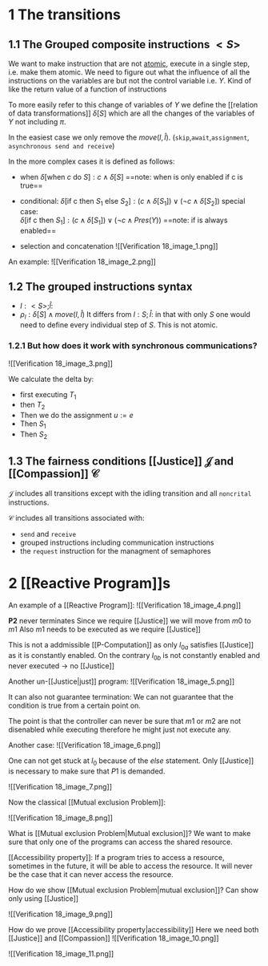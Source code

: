 # 1 The transitions
## 1.1 The Grouped composite instructions $<S>$

We want to make instruction that are not [atomic](atomic.md), execute in a single step, i.e. make them atomic. We need to figure out what the influence of all the instructions on the variables are but not the control variable i.e. $Y$. Kind of like the return value of a function of instructions 

To more easily refer to this change of variables of $Y$ we define the [[relation of data transformations]] $\delta[S]$ which are all the changes of the variables of $Y$ not including $\pi$.

In the easiest case we only remove the $move(l,\hat{l})$. (`skip`,`await`,`assignment`, `asynchronous send and receive`)

In the more complex cases it is defined as follows:

- when
 $\delta[\text{when }c \text{ do } S]: c \land \delta[S]$
 ==note: when is only enabled if c is true==
- conditional:
$\delta[\text{if  c then }S_1 \text{ else } S_2]: (c \land \delta[S_1]) \lor (\neg c \land \delta[S_2])$ 
special case:  
$\delta[\text{if  c then }S_1 ]: (c \land \delta[S_1]) \lor (\neg c \land Pres(Y))$ 
==note: if is always enabled==

- selection and concatenation
![[Verification 18_image_1.png]]

An example:
![[Verification 18_image_2.png]]


## 1.2 The grouped instructions syntax

- $l: <S>;\hat{l}:$
- $\rho_l: \delta[S] \land move(l,\hat{l})$
It differs from $l: S;\hat{l}:$ in that with only $S$ one would need to define every individual step of $S$. This is not atomic.

### 1.2.1 But how does it work with synchronous communications?
![[Verification 18_image_3.png]]

We calculate the delta by:
- first executing $T_1$
- then $T_2$
- Then we do the assignment $u:=e$
- Then $S_1$
- Then $S_2$
## 1.3 The fairness conditions [[Justice]] $\mathcal{J}$ and [[Compassion]] $\mathcal{C}$

$\mathcal{J}$ includes all transitions except with the idling transition and all `noncrital` instructions.

$\mathcal{C}$ includes all transitions associated with:
- `send` and `receive`
- grouped instructions including communication instructions
- the `request` instruction for the managment of semaphores

# 2 [[Reactive Program]]s
An example of a [[Reactive Program]]:
![[Verification 18_image_4.png]]

__P2__ never terminates
Since we require [[Justice]] we will move from $m0$ to $m1$
Also $m1$ needs to be executed as we require [[Justice]]

This is not a addmissible [[P-Computation]] as only $l_{0a}$ satisfies [[Justice]] as it is constantly enabled. On the contrary $l_{0b}$ is not constantly enabled and never executed -> no [[Justice]]

Another un-[[Justice|just]] program:
![[Verification 18_image_5.png]]

It can also not guarantee termination:
We can not guarantee that the condition is true from a certain point on.

The point is that the controller can never be sure that $m1$ or $m2$ are not disenabled while executing therefore he might just not execute any.

Another case:
![[Verification 18_image_6.png]]

One can not get stuck at $l_0$ because of the $else$ statement. Only [[Justice]] is necessary to make sure that $P1$ is demanded.

![[Verification 18_image_7.png]]


Now the classical [[Mutual exclusion Problem]]:

![[Verification 18_image_8.png]]

What is [[Mutual exclusion Problem|Mutual exclusion]]?
We want to make sure that only one of the programs can access the shared resource.

[[Accessibility property]]:
If a program tries to access a resource, sometimes in the future, it will  be able to access the resource. It will never be the case that it can never access the resource.





How do we show [[Mutual exclusion Problem|mutual exclusion]]?
Can show only using [[Justice]]

![[Verification 18_image_9.png]]

How do we prove [[Accessibility property|accessibility]]
Here we need both [[Justice]] and [[Compassion]] 
![[Verification 18_image_10.png]]

![[Verification 18_image_11.png]]


